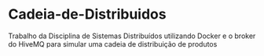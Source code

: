 # Cadeia-de-Distribuidos
Trabalho da Disciplina de Sistemas Distribuídos utilizando Docker e o broker do HiveMQ para simular uma cadeia de distribuição de produtos
